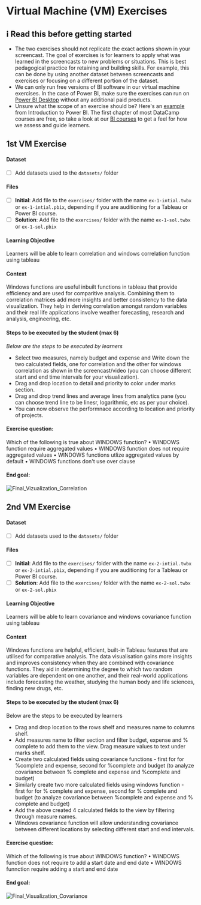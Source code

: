# Virtual Machine (VM) Exercises

## :information_source: Read this before getting started
- The two exercises should not replicate the exact actions shown in your screencast. The goal of exercises is for learners to apply what was learned in the screencasts to new problems or situations. This is best pedagogical practice for retaining and building skills. For example, this can be done by using another dataset between screencasts and exercises or focusing on a different portion of the dataset.
- We can only run free versions of BI software in our virtual machine exercises. In the case of Power BI, make sure the exercises can run on [Power BI Desktop](https://powerbi.microsoft.com/en-us/desktop/) without any additional paid products. 
- Unsure what the scope of an exercise should be? Here's an [example](https://campus.datacamp.com/courses/introduction-to-power-bi/getting-started-with-power-bi?ex=14) from Introduction to Power BI. The first chapter of most DataCamp courses are free, so take a look at our [BI courses](https://learn.datacamp.com/courses?technologies=Tableau&technologies=Power%20BI) to get a feel for how we assess and guide learners.

## 1st VM Exercise

#### Dataset

- [ ] Add datasets used to the `datasets/` folder

#### Files

- [ ] **Initial**: Add file to the `exercises/`  folder with the name `ex-1-intial.twbx` or `ex-1-intial.pbix`, depending if you are auditioning for a Tableau or Power BI course.
- [ ] **Solution**: Add file to the `exercises/`  folder with the name `ex-1-sol.twbx` or `ex-1-sol.pbix`

#### Learning Objective

Learners will be able to learn correlation and windows correlation function using tableau

#### Context

Windows functions are useful inbuilt functions in tableau that provide efficiency and are used for comparitive analysis. Combining them to correlation matrices add more insights and better consistency to the data visualization. They help in deriving correlation amongst random variables and their real life applications involve weather forecasting, research and analysis, engineering, etc.

#### Steps to be executed by the student (max 6)

*Below are the steps to be executed by learners*

- Select two measures, namely budget and expense and Write down the two calculated fields, one for correlation and the other for windows correlation as shown   in the   screencast/video (you can choose different start and end time intervals for your visualization).
- Drag and drop location to detail and priority to color under marks section.
- Drag and drop trend lines and average lines from analytics pane (you can choose trend line to be linesr, logarithmic, etc as per your choice).
- You can now observe the performnace according to location and priority of projects.

#### Exercise question:

Which of the following is true about WINDOWS function?
•	WINDOWS function require aggregated values
•	WINDOWS function does not require aggregated values
•	WINDOWS functions utlize aggregated values by default
•	WINDOWS functions don't use over clause


#### End goal:

![Final_Vizualization_Correlation](https://user-images.githubusercontent.com/122206001/211260564-1376a031-100e-4758-a911-ca15b0ca26ae.png)





## 2nd VM Exercise

#### Dataset

- [ ] Add datasets used to the `datasets/` folder

#### Files

- [ ] **Initial**: Add file to the `exercises/`  folder with the name `ex-2-intial.twbx` or `ex-2-intial.pbix`, depending if you are auditioning for a Tableau or Power BI course.
- [ ] **Solution**: Add file to the `exercises/`  folder with the name `ex-2-sol.twbx` or `ex-2-sol.pbix`

#### Learning Objective

Learners will be able to learn covariance and windows covariance function using tableau

#### Context

Windows functions are helpful, efficient, built-in Tableau features that are utilised for comparative analysis. The data visualisation gains more insights and improves consistency when they are combined with covariance functions. They aid in determining the degree to which two random variables are dependent on one another, and their real-world applications include forecasting the weather, studying the human body and life sciences, finding new drugs, etc.

#### Steps to be executed by the student (max 6)

Below are the steps to be executed by learners

- Drag and drop location to the rows shelf and measures name to columns shelf.
- Add measures name to filter section and filter budget, expense and % complete to add them to the view. Drag measure values to text under marks shelf.
- Create two calculated fields using covariance functions - first for for %complete and expense, second for %complete and budget (to analyze covariance between %       complete and expense and %complete and budget) 
- Similarly create two more calculated fields using windows function - first for for % complete and expense, second for % complete and budget (to analyze covariance     between %complete and expense and % complete and budget)
- Add the above created 4 calculated fields to the view by filtering through measure names.
- Windows covariance function will allow understanding covariance between different locations by selecting different start and end intervals. 


#### Exercise question:
 Which of the following is true about WINDOWS function?
•	WINDOWS function does not require to add a start date and end date
•	WINDOWS funnction require adding a start and end date

#### End goal:

![Final_Visualization_Covariance](https://user-images.githubusercontent.com/122206001/211263709-425100c8-6360-4c16-9e17-0699aa673a4d.png)





